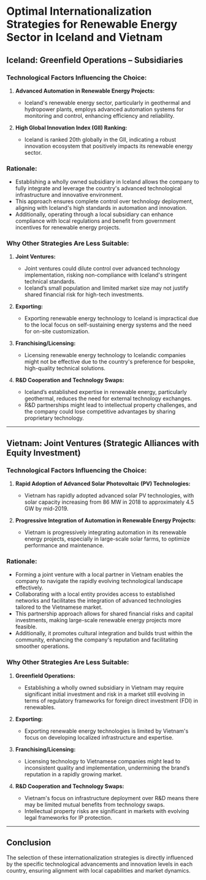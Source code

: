 # Optimal Internationalization Strategies for Renewable Energy Sector in Iceland and Vietnam

## Iceland: Greenfield Operations – Subsidiaries

### Technological Factors Influencing the Choice:

1. **Advanced Automation in Renewable Energy Projects:** 
   - Iceland's renewable energy sector, particularly in geothermal and hydropower plants, employs advanced automation systems for monitoring and control, enhancing efficiency and reliability.

2. **High Global Innovation Index (GII) Ranking:** 
   - Iceland is ranked 20th globally in the GII, indicating a robust innovation ecosystem that positively impacts its renewable energy sector.

### Rationale:

- Establishing a wholly owned subsidiary in Iceland allows the company to fully integrate and leverage the country's advanced technological infrastructure and innovative environment. 
- This approach ensures complete control over technology deployment, aligning with Iceland's high standards in automation and innovation. 
- Additionally, operating through a local subsidiary can enhance compliance with local regulations and benefit from government incentives for renewable energy projects.

### Why Other Strategies Are Less Suitable:

1. **Joint Ventures:** 
   - Joint ventures could dilute control over advanced technology implementation, risking non-compliance with Iceland's stringent technical standards.
   - Iceland’s small population and limited market size may not justify shared financial risk for high-tech investments.

2. **Exporting:** 
   - Exporting renewable energy technology to Iceland is impractical due to the local focus on self-sustaining energy systems and the need for on-site customization.

3. **Franchising/Licensing:** 
   - Licensing renewable energy technology to Icelandic companies might not be effective due to the country's preference for bespoke, high-quality technical solutions.

4. **R&D Cooperation and Technology Swaps:** 
   - Iceland’s established expertise in renewable energy, particularly geothermal, reduces the need for external technology exchanges.
   - R&D partnerships might lead to intellectual property challenges, and the company could lose competitive advantages by sharing proprietary technology.

---

## Vietnam: Joint Ventures (Strategic Alliances with Equity Investment)

### Technological Factors Influencing the Choice:

1. **Rapid Adoption of Advanced Solar Photovoltaic (PV) Technologies:** 
   - Vietnam has rapidly adopted advanced solar PV technologies, with solar capacity increasing from 86 MW in 2018 to approximately 4.5 GW by mid-2019.

2. **Progressive Integration of Automation in Renewable Energy Projects:** 
   - Vietnam is progressively integrating automation in its renewable energy projects, especially in large-scale solar farms, to optimize performance and maintenance.

### Rationale:

- Forming a joint venture with a local partner in Vietnam enables the company to navigate the rapidly evolving technological landscape effectively. 
- Collaborating with a local entity provides access to established networks and facilitates the integration of advanced technologies tailored to the Vietnamese market. 
- This partnership approach allows for shared financial risks and capital investments, making large-scale renewable energy projects more feasible. 
- Additionally, it promotes cultural integration and builds trust within the community, enhancing the company's reputation and facilitating smoother operations.

### Why Other Strategies Are Less Suitable:

1. **Greenfield Operations:** 
   - Establishing a wholly owned subsidiary in Vietnam may require significant initial investment and risk in a market still evolving in terms of regulatory frameworks for foreign direct investment (FDI) in renewables.

2. **Exporting:** 
   - Exporting renewable energy technologies is limited by Vietnam's focus on developing localized infrastructure and expertise.

3. **Franchising/Licensing:** 
   - Licensing technology to Vietnamese companies might lead to inconsistent quality and implementation, undermining the brand’s reputation in a rapidly growing market.

4. **R&D Cooperation and Technology Swaps:** 
   - Vietnam's focus on infrastructure deployment over R&D means there may be limited mutual benefits from technology swaps.
   - Intellectual property risks are significant in markets with evolving legal frameworks for IP protection.

---

## Conclusion

The selection of these internationalization strategies is directly influenced by the specific technological advancements and innovation levels in each country, ensuring alignment with local capabilities and market dynamics.